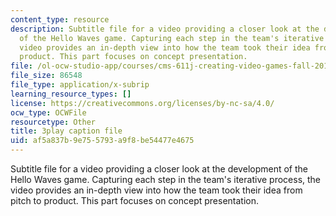 ```yaml
---
content_type: resource
description: Subtitle file for a video providing a closer look at the development
  of the Hello Waves game. Capturing each step in the team's iterative process, the
  video provides an in-depth view into how the team took their idea from pitch to
  product. This part focuses on concept presentation.
file: /ol-ocw-studio-app/courses/cms-611j-creating-video-games-fall-2014/af5a837b9e755793a9f8be54477e4675_lxpXowuUdKw.vtt
file_size: 86548
file_type: application/x-subrip
learning_resource_types: []
license: https://creativecommons.org/licenses/by-nc-sa/4.0/
ocw_type: OCWFile
resourcetype: Other
title: 3play caption file
uid: af5a837b-9e75-5793-a9f8-be54477e4675
---
```

Subtitle file for a video providing a closer look at the development of the Hello Waves game. Capturing each step in the team's iterative process, the video provides an in-depth view into how the team took their idea from pitch to product. This part focuses on concept presentation.